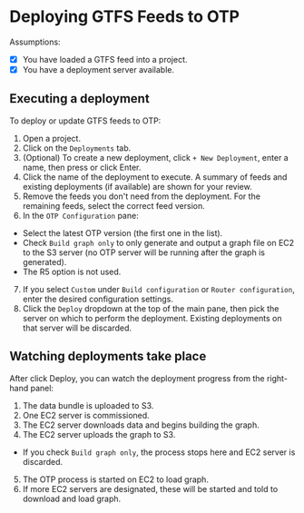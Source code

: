 # Deploying GTFS Feeds to OTP

Assumptions:

* [X] You have loaded a GTFS feed into a project.
* [X] You have a deployment server available.

## Executing a deployment

To deploy or update GTFS feeds to OTP:

1. Open a project.
2. Click on the `Deployments` tab.
3. (Optional) To create a new deployment, click `+ New Deployment`, enter a name, then press or click Enter.
4. Click the name of the deployment to execute. A summary of feeds and existing deployments (if available) are shown for your review.
5. Remove the feeds you don't need from the deployment. For the remaining feeds, select the correct feed version.
6. In the `OTP Configuration` pane:
 * Select the latest OTP version (the first one in the list).
 * Check `Build graph only` to only generate and output a graph file on EC2 to the S3 server (no OTP server will be running after the graph is generated).
 * The R5 option is not used.
7. If you select `Custom` under `Build configuration` or `Router configuration`, enter the desired configuration settings.
8. Click the `Deploy` dropdown at the top of the main pane, then pick the server on which to perform the deployment. Existing deployments on that server will be discarded.

## Watching deployments take place

After click Deploy, you can watch the deployment progress from the right-hand panel:

1. The data bundle is uploaded to S3.
2. One EC2 server is commissioned.
3. The EC2 server downloads data and begins building the graph.
4. The EC2 server uploads the graph to S3.
 - If you check `Build graph only`, the process stops here and EC2 server is discarded.
5. The OTP process is started on EC2 to load graph.
6. If more EC2 servers are designated, these will be started and told to download and load graph.
